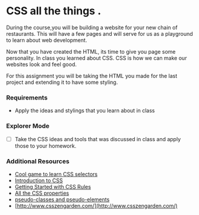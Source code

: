# CSS all the things .

During the course,you will be building a website for your new chain of restaurants. This will have a few pages and will serve for us as a playground to learn about web development.

Now that you have created the HTML, its time to give you page some personality. In class you learned about CSS. CSS is how we can make our websites look and feel good.

For this assignment you will be taking the HTML you made for the last project and extending it to have some styling.

### Requirements

- Apply the ideas and stylings that you learn about in class

### Explorer Mode

- [ ] Take the CSS ideas and tools that was discussed in class and apply those to your homework.

### Additional Resources

- [Cool game to learn CSS selectors](https://flukeout.github.io/)
- [Introduction to CSS](https://developer.mozilla.org/en-US/docs/Learn/CSS/Introduction_to_CSS)
- [Getting Started with CSS Rules](https://developer.mozilla.org/en-US/docs/Learn/Getting_started_with_the_web/CSS_basics#Anatomy_of_a_CSS_ruleset)
- [All the CSS properties](https://developer.mozilla.org/en-US/docs/Web/CSS/Reference#Keyword_index)
- [pseudo-classes and pseudo-elements](https://developer.mozilla.org/en-US/docs/Learn/CSS/Introduction_to_CSS/Pseudo-classes_and_pseudo-elements)
- [http://www.csszengarden.com/](http://www.csszengarden.com/)
